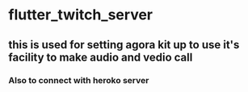# flutter_twitch_server
## this is used for setting agora kit up to use it's facility to make audio and vedio call
### Also to connect with heroko server 
